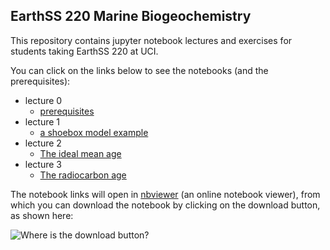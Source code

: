 ## EarthSS 220 Marine Biogeochemistry

This repository contains jupyter notebook lectures and exercises for students taking EarthSS 220 at UCI.

You can click on the links below to see the notebooks (and the prerequisites):

- lecture 0
    - [prerequisites](src/generated/lecture_0/prerequisites.md)
- lecture 1
    - [a shoebox model example](https://nbviewer.jupyter.org/github/fprimeau/EARTHSS220/blob/master/src/generated/lecture_1/tracer_transport_operators.ipynb)
- lecture 2
    - [The ideal mean age](https://nbviewer.jupyter.org/github/fprimeau/EARTHSS220/blob/master/src/generated/lecture_2/ideal_mean_age.ipynb)
- lecture 3
    - [The radiocarbon age](https://nbviewer.jupyter.org/github/fprimeau/EARTHSS220/blob/master/src/generated/lecture_3/radiocarbon.ipynb)

The notebook links will open in [nbviewer](https://nbviewer.jupyter.org/) (an online notebook viewer), from which you can download the notebook by clicking on the download button, as shown here:

![Where is the download button?](https://user-images.githubusercontent.com/4486578/58363727-4bc39000-7eec-11e9-96d4-6099b2fec63d.png)
